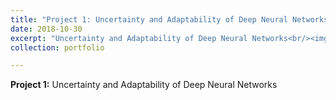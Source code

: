 ```yaml
---
title: "Project 1: Uncertainty and Adaptability of Deep Neural Networks"
date: 2018-10-30
excerpt: "Uncertainty and Adaptability of Deep Neural Networks<br/><img src='/images/500x300.png'>"
collection: portfolio

---
```


**Project 1:** Uncertainty and Adaptability of Deep Neural Networks
